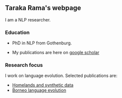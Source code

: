 ## Taraka Rama's webpage

I am a NLP researcher.

### Education

- PhD in NLP from Gothenburg.

- My publications are here on [google scholar](https://scholar.google.no/citations?hl=en&user=pdzW3AEAAAAJ)

### Research focus

I work on language evolution. Selected publications are:

- [Homelands and synthetic data](https://royalsocietypublishing.org/doi/10.1098/rstb.2020.0202)
- [Borneo language evolution](https://www.ingentaconnect.com/content/jbp/dia/2022/00000039/00000002/art00002)
